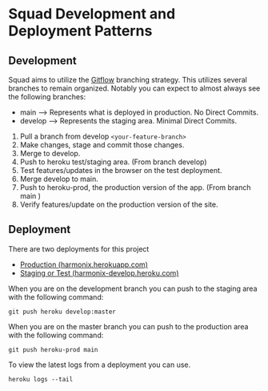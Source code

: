# Squad Development and Deployment Patterns

## Development

Squad aims to utilize the [Gitflow](https://datasift.github.io/gitflow/IntroducingGitFlow.html) branching strategy. This utilizes several branches to remain organized.
Notably you can expect to almost always see the following branches:

- main --> Represents what is deployed in production. No Direct Commits.
- develop --> Represents the staging area. Minimal Direct Commits.

1. Pull a branch from develop `<your-feature-branch>`
2. Make changes, stage and commit those changes.
3. Merge to develop.
4. Push to heroku test/staging area. (From branch develop)
5. Test features/updates in the browser on the test deployment.
6. Merge develop to main.
7. Push to heroku-prod, the production version of the app. (From branch main )
8. Verify features/update on the production version of the site.

## Deployment

There are two deployments for this project

- [Production (harmonix.herokuapp.com)](https://harmonix.herokuapp.com)
- [Staging or Test (harmonix-develop.heroku.com)](https://harmonix-develop.herokuapp.com)

When you are on the development branch you can push to the staging area with the following command:

```
git push heroku develop:master
```

When you are on the master branch you can push to the production area with the following command:

```
git push heroku-prod main
```

To view the latest logs from a deployment you can use.

```
heroku logs --tail
```
